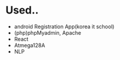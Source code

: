 Used..
===============
- android Registration App(korea it school)
- (php)phpMyadmin, Apache
- React
- Atmega128A
- NLP
